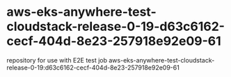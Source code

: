 # aws-eks-anywhere-test-cloudstack-release-0-19-d63c6162-cecf-404d-8e23-257918e92e09-61
repository for use with E2E test job aws-eks-anywhere-test-cloudstack-release-0-19:d63c6162-cecf-404d-8e23-257918e92e09-61
